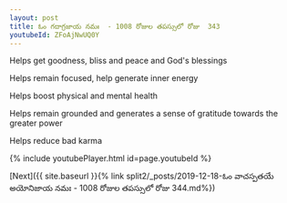 ```yaml
---
layout: post
title: ఓం గదాగ్రజాయ నమః  - 1008 రోజుల తపస్సులో రోజు  343
youtubeId: ZFoAjNwUQ0Y
---
```

 
 
Helps get goodness, bliss and peace and God's blessings
 
Helps remain focused, help generate inner energy 
 
Helps boost physical and mental health 
 
Helps remain grounded and generates a sense of gratitude towards the greater power 
 
Helps reduce bad karma
 
 
 
 


{% include youtubePlayer.html id=page.youtubeId %}
 
[Next]({{ site.baseurl }}{% link  split2/_posts/2019-12-18-ఓం వాచస్పతయే అయోనిజాయ నమః  - 1008 రోజుల తపస్సులో రోజు  344.md%})
 
